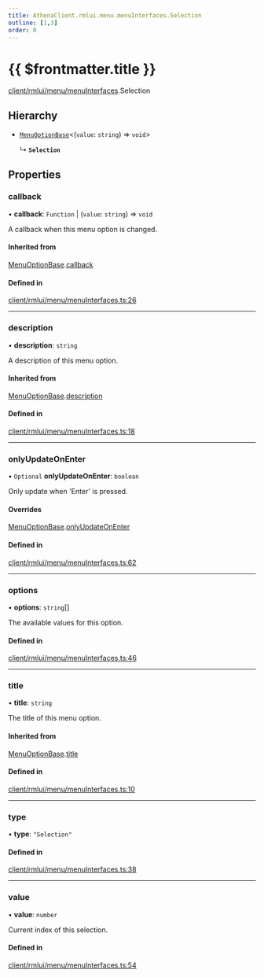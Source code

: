 ```yaml
---
title: AthenaClient.rmlui.menu.menuInterfaces.Selection
outline: [1,3]
order: 0
---
```


# {{ $frontmatter.title }}


[client/rmlui/menu/menuInterfaces](../modules/client_rmlui_menu_menuInterfaces.md).Selection

## Hierarchy

- [`MenuOptionBase`](client_rmlui_menu_menuInterfaces_Internal_MenuOptionBase.md)<(`value`: `string`) => `void`\>

  ↳ **`Selection`**

## Properties

### callback

• **callback**: `Function` \| (`value`: `string`) => `void`

A callback when this menu option is changed.

#### Inherited from

[MenuOptionBase](client_rmlui_menu_menuInterfaces_Internal_MenuOptionBase.md).[callback](client_rmlui_menu_menuInterfaces_Internal_MenuOptionBase.md#callback)

#### Defined in

[client/rmlui/menu/menuInterfaces.ts:26](https://github.com/Stuyk/altv-athena/blob/36098eb/src/core/client/rmlui/menu/menuInterfaces.ts#L26)

___

### description

• **description**: `string`

A description of this menu option.

#### Inherited from

[MenuOptionBase](client_rmlui_menu_menuInterfaces_Internal_MenuOptionBase.md).[description](client_rmlui_menu_menuInterfaces_Internal_MenuOptionBase.md#description)

#### Defined in

[client/rmlui/menu/menuInterfaces.ts:18](https://github.com/Stuyk/altv-athena/blob/36098eb/src/core/client/rmlui/menu/menuInterfaces.ts#L18)

___

### onlyUpdateOnEnter

• `Optional` **onlyUpdateOnEnter**: `boolean`

Only update when 'Enter' is pressed.

#### Overrides

[MenuOptionBase](client_rmlui_menu_menuInterfaces_Internal_MenuOptionBase.md).[onlyUpdateOnEnter](client_rmlui_menu_menuInterfaces_Internal_MenuOptionBase.md#onlyUpdateOnEnter)

#### Defined in

[client/rmlui/menu/menuInterfaces.ts:62](https://github.com/Stuyk/altv-athena/blob/36098eb/src/core/client/rmlui/menu/menuInterfaces.ts#L62)

___

### options

• **options**: `string`[]

The available values for this option.

#### Defined in

[client/rmlui/menu/menuInterfaces.ts:46](https://github.com/Stuyk/altv-athena/blob/36098eb/src/core/client/rmlui/menu/menuInterfaces.ts#L46)

___

### title

• **title**: `string`

The title of this menu option.

#### Inherited from

[MenuOptionBase](client_rmlui_menu_menuInterfaces_Internal_MenuOptionBase.md).[title](client_rmlui_menu_menuInterfaces_Internal_MenuOptionBase.md#title)

#### Defined in

[client/rmlui/menu/menuInterfaces.ts:10](https://github.com/Stuyk/altv-athena/blob/36098eb/src/core/client/rmlui/menu/menuInterfaces.ts#L10)

___

### type

• **type**: ``"Selection"``

#### Defined in

[client/rmlui/menu/menuInterfaces.ts:38](https://github.com/Stuyk/altv-athena/blob/36098eb/src/core/client/rmlui/menu/menuInterfaces.ts#L38)

___

### value

• **value**: `number`

Current index of this selection.

#### Defined in

[client/rmlui/menu/menuInterfaces.ts:54](https://github.com/Stuyk/altv-athena/blob/36098eb/src/core/client/rmlui/menu/menuInterfaces.ts#L54)
